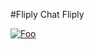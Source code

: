 #Fliply Chat Fliply

[![Foo](https://github.com/wsdesignuiux/Fliply_Chat_Fliply/blob/master/GitHub%20banner%20uiux%20lab20.jpg)](http://UIUXLAB.in)
